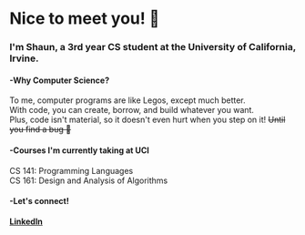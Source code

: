 # Nice to meet you! 👋
### I'm Shaun, a 3rd year CS student at the University of California, Irvine.

#### -Why Computer Science?
To me, computer programs are like Legos, except much better.  
With code, you can create, borrow, and build whatever you want.  
Plus, code isn't material, so it doesn't even hurt when you step on it! <s>Until you find a bug 😬</s>

#### -Courses I'm currently taking at UCI
CS 141: Programming Languages  
CS 161: Design and Analysis of Algorithms

#### -Let's connect!
[**LinkedIn**](https://www.linkedin.com/in/shaun-chiang/)

<!--
**ShaunChiang/ShaunChiang** is a ✨ _special_ ✨ repository because its `README.md` (this file) appears on your GitHub profile.

Here are some ideas to get you started:

- 🔭 I’m currently working on ...
- 🌱 I’m currently learning ...
- 👯 I’m looking to collaborate on ...
- 🤔 I’m looking for help with ...
- 💬 Ask me about ...
- 📫 How to reach me: ...
- 😄 Pronouns: ...
- ⚡ Fun fact: ...
-->
